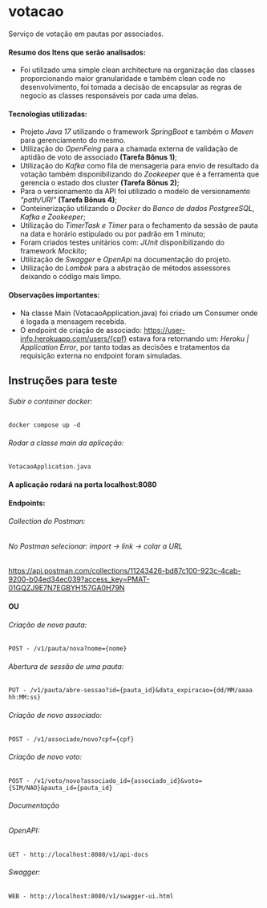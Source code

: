 # votacao
Serviço de votação em pautas por associados.

#### Resumo dos Itens que serão analisados:
- Foi utilizado uma simple clean architecture na organização das classes proporcionando 
maior granularidade e também clean code no desenvolvimento, foi tomada a decisão de encapsular 
as regras de negocio as classes responsáveis por cada uma delas.

#### Tecnologias utilizadas:
- Projeto _Java 17_ utilizando o framework _SpringBoot_ e também o _Maven_ para gerenciamento do 
mesmo. 
- Utilização do _OpenFeing_ para a chamada externa de validação de aptidão de voto de associado **(Tarefa Bônus 1)**;
- Utilização do _Kafka_ como fila de mensageria para envio de resultado da votação também disponibilizando 
do _Zookeeper_ que é a ferramenta que gerencia o estado dos cluster **(Tarefa Bônus 2)**;
- Para o versionamento da API foi utilizado o modelo de versionamento _"path/URI"_ **(Tarefa Bônus 4)**;
- Conteinerização utilizando o _Docker_ do _Banco de dados PostgreeSQL, Kafka e Zookeeper_;
- Utilização do _TimerTask e Timer_ para o fechamento da sessão de pauta na data e horário estipulado ou por
padrão em 1 minuto;
- Foram criados testes unitários com: _JUnit_ disponibilizando do framework _Mockito_;
- Utilização de _Swagger_ e _OpenApi_ na documentação do projeto.
- Utilização do _Lombok_ para a abstração de métodos assessores deixando o código mais limpo.

#### Observações importantes:
- Na classe Main (VotacaoApplication.java) foi criado um Consumer onde é logada a mensagem recebida.
- O endpoint de criação de associado: https://user-info.herokuapp.com/users/{cpf} estava fora retornando
 um: _Heroku | Application Error_, por tanto todas as decisões e tratamentos da requisição 
externa no endpoint foram simuladas.

## Instruções para teste

###### Subir o container docker:
```
docker compose up -d
```
###### Rodar a classe main da aplicação:
```
VotacaoApplication.java
```
#### A aplicação rodará na porta localhost:8080

#### Endpoints:

###### Collection do Postman:
###### No Postman selecionar: import -> link -> colar a URL
https://api.postman.com/collections/11243426-bd87c100-923c-4cab-9200-b04ed34ec039?access_key=PMAT-01GQZJ9E7N7EGBYH157GA0H79N

#### OU

###### Criação de nova pauta:
```
POST - /v1/pauta/nova?nome={nome}
```
###### Abertura de sessão de uma pauta:
```
PUT - /v1/pauta/abre-sessao?id={pauta_id}&data_expiracao={dd/MM/aaaa hh:MM:ss}
```
###### Criação de novo associado:
```
POST - /v1/associado/novo?cpf={cpf}
```
###### Criação de novo voto:
```
POST - /v1/voto/novo?associado_id={associado_id}&voto={SIM/NAO}&pauta_id={pauta_id}
```
###### Documentação

###### OpenAPI:
```
GET - http://localhost:8080/v1/api-docs
```
###### Swagger:
```
WEB - http://localhost:8080/v1/swagger-ui.html
```